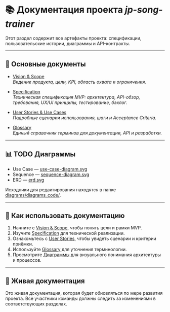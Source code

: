 # 📚 Документация проекта _jp-song-trainer_

Этот раздел содержит все артефакты проекта: спецификации, пользовательские истории, диаграммы и API-контракты.

---

## 🎯 Основные документы

- [Vision & Scope](vision_and_scope.md)  
  _Видение продукта, цели, KPI, область охвата и ограничения._

- [Specification](specification.md)  
  _Техническая спецификация MVP: архитектура, API-обзор, требования, UX/UI принципы, тестирование, бэклог._

- [User Stories & Use Cases](user_stories.md)  
  _Подробные сценарии использования, шаги и Acceptance Criteria._

- [Glossary](glossary.md)  
  _Единый справочник терминов для документации, API и разработки._

---

## 📊 TODO Диаграммы

- Use Case — [use-case-diagram.svg]()
- Sequence — [sequence-diagram.svg]()
- ERD — [erd.svg]()

Исходники для редактирования находятся в папке [diagrams/diagrams_code/](diagrams/diagrams_code/).

---

## 🚀 Как использовать документацию

1. Начните с [Vision & Scope](vision_and_scope.md), чтобы понять цели и рамки MVP.
2. Изучите [Specification](specification.md) для технической реализации.
3. Ознакомьтесь с [User Stories](user_stories.md), чтобы увидеть сценарии и критерии приёмки.
4. Используйте [Glossary](glossary.md) для уточнения терминологии.
5. Просмотрите [Диаграммы](diagrams/) для визуального понимания архитектуры и процессов.

---

## 🔄 Живая документация

Это живая документация, которая будет обновляться по мере развития проекта. Все участники команды должны следить за изменениями в соответствующих разделах.
